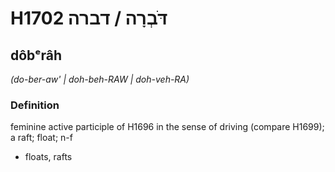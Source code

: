 # H1702 דֹּבְרָה / דברה

## dôbᵉrâh

_(do-ber-aw' | doh-beh-RAW | doh-veh-RA)_

### Definition

feminine active participle of H1696 in the sense of driving (compare H1699); a raft; float; n-f

- floats, rafts
